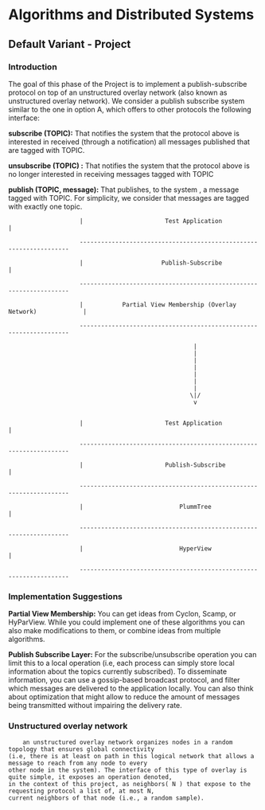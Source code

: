 # Algorithms and Distributed Systems

## Default Variant - Project

### Introduction

The goal of this phase of the Project is to implement a publish-subscribe protocol on top of an unstructured overlay 
network (also known as unstructured overlay network).
We consider a publish subscribe system similar to the one in option A, which offers to other protocols the following 
interface:

**subscribe (TOPIC):** That notifies the system that the protocol above is interested in received 
(through a notification) all messages published that are tagged with TOPIC.
 
**unsubscribe (TOPIC) :**  That notifies the system that the protocol above is no longer interested in receiving 
messages tagged with TOPIC

**publish (TOPIC, message):** That publishes, to the system , a message tagged with TOPIC. For simplicity, 
we consider that messages are tagged with exactly one topic.
    
                        |                       Test Application                          |
    
                        -------------------------------------------------------------------

                        |                      Publish-Subscribe                          | 

                        -------------------------------------------------------------------

                        |           Partial View Membership (Overlay Network)             |
    
                        -------------------------------------------------------------------
                        
                                                        |
                                                        |
                                                        |
                                                        |
                                                        |
                                                        |
                                                        |
                                                       \|/
                                                        v
                                                        
                                                       
                        |                       Test Application                          |
                            
                        -------------------------------------------------------------------
                        
                        |                       Publish-Subscribe                         | 
                        
                        -------------------------------------------------------------------
                        
                        |                           PlummTree                             |
                        
                        ------------------------------------------------------------------- 
                        
                        |                           HyperView                             |
                        
                        -------------------------------------------------------------------                                                      
                                                                                   

### Implementation Suggestions

**Partial View Membership:** You can get ideas from Cyclon, Scamp, or HyParView. While you could implement one of these 
algorithms you can also make modifications to them, or combine ideas from multiple algorithms.

**Publish Subscribe Layer:** For the subscribe/unsubscribe operation you can limit this to a local operation 
(i.e, each process can simply store local information about the topics currently subscribed). 
To disseminate information, you can use a gossip-based broadcast protocol, and filter which messages are delivered to 
the application locally. You can also think about optimization that might allow to reduce the amount of messages 
being transmitted without impairing the delivery rate.
        
### Unstructured overlay network 

        an unstructured overlay network organizes nodes in a random topology that ensures global connectivity
    (i.e, there is at least on path in this logical network that allows a message to reach from any node to every
    other node in the system). The interface of this type of overlay is quite simple, it exposes an operation denoted,
    in the context of this project, as neighbors( N ) that expose to the requesting protocol a list of, at most N,
    current neighbors of that node (i.e., a random sample).
    
    
   
